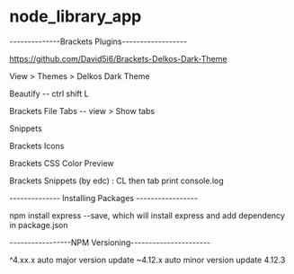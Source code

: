 # node_library_app

--------------Brackets Plugins------------------

https://github.com/David5i6/Brackets-Delkos-Dark-Theme

View > Themes > Delkos Dark Theme

Beautify -- ctrl shift L

Brackets File Tabs -- view > Show tabs

Snippets 

Brackets Icons

Brackets CSS Color Preview

Brackets Snippets (by edc) : CL then tab print console.log

-------------- Installing Packages -----------------

npm install express --save, which will install express and add dependency in package.json

-----------------NPM Versioning----------------------

^4.xx.x  auto major version update
~4.12.x auto minor version update
4.12.3

